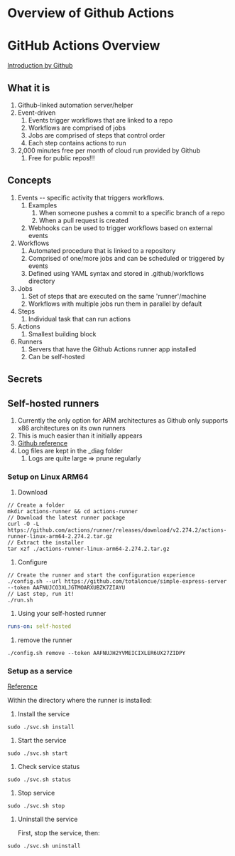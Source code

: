 # Overview of Github Actions

# GitHub Actions Overview

[Introduction by Github](https://docs.github.com/en/free-pro-team@latest/actions/learn-github-actions/introduction-to-github-actions)

## What it is

1. Github-linked automation server/helper
1. Event-driven
   1. Events trigger workflows that are linked to a repo
   1. Workflows are comprised of jobs
   1. Jobs are comprised of steps that control order
   1. Each step contains actions to run
1. 2,000 minutes free per month of cloud run provided by Github
   1. Free for public repos!!!

## Concepts

1. Events -- specific activity that triggers workflows.
   1. Examples
      1. When someone pushes a commit to a specific branch of a repo
      1. When a pull request is created
   1. Webhooks can be used to trigger workflows based on external events
1. Workflows
   1. Automated procedure that is linked to a repository
   1. Comprised of one/more jobs and can be scheduled or triggered by events
   1. Defined using YAML syntax and stored in .github/workflows directory
1. Jobs
   1. Set of steps that are executed on the same 'runner'/machine
   1. Workflows with multiple jobs run them in parallel by default
1. Steps
   1. Individual task that can run actions
1. Actions
   1. Smallest building block
1. Runners
   1. Servers that have the Github Actions runner app installed
   1. Can be self-hosted

## Secrets

## Self-hosted runners

1. Currently the only option for ARM architectures as Github only supports x86 architectures on its own runners
1. This is much easier than it initially appears
1. [Github reference](https://docs.github.com/en/free-pro-team@latest/actions/hosting-your-own-runners)
1. Log files are kept in the \_diag folder
   1. Logs are quite large => prune regularly

### Setup on Linux ARM64

1. Download

```shell
// Create a folder
mkdir actions-runner && cd actions-runner
// Download the latest runner package
curl -O -L https://github.com/actions/runner/releases/download/v2.274.2/actions-runner-linux-arm64-2.274.2.tar.gz
// Extract the installer
tar xzf ./actions-runner-linux-arm64-2.274.2.tar.gz
```

1. Configure

```shell
// Create the runner and start the configuration experience
./config.sh --url https://github.com/totaloncue/simple-express-server --token AAFNUJCO3XLJGTMOARXUBZK7ZIAYU
// Last step, run it!
./run.sh
```

1. Using your self-hosted runner

```yaml
runs-on: self-hosted
```

1. remove the runner

```shell
./config.sh remove --token AAFNUJH2YVMEICIXLER6UX27ZIDPY
```

### Setup as a service

[Reference](https://docs.github.com/en/actions/hosting-your-own-runners/configuring-the-self-hosted-runner-application-as-a-service)

Within the directory where the runner is installed:

1. Install the service

```shell
sudo ./svc.sh install
```

1. Start the service

```shell
sudo ./svc.sh start
```

1. Check service status

```shell
sudo ./svc.sh status
```

1. Stop service

```shell
sudo ./svc.sh stop
```

1. Uninstall the service

   First, stop the service, then:

```shell
sudo ./svc.sh uninstall
```
